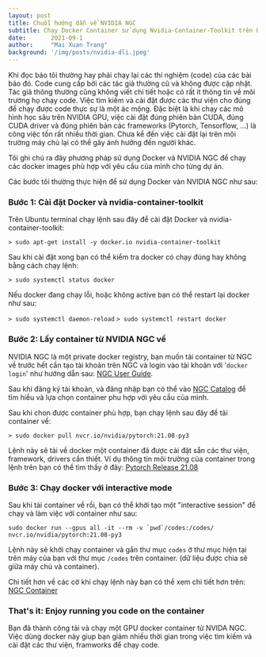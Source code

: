 ```yaml
---
layout: post
title: Chuỗi hướng dẫn về NVIDIA NGC
subtitle: Chạy Docker Container sử dụng Nvidia-Container-Toolkit trên Ubuntu
date:       2021-09-1
author:     "Mai Xuan Trang"
background: '/img/posts/nvidia-dli.jpeg'
---
```


Khi đọc báo tôi thường hay phải chạy lại các thí nghiệm (code) của các bài báo đó. Code cung cấp bởi các tác giả thường cũ và không được cập nhật. Tác giả thông thường cũng không viết chi tiết hoặc có rất it thông tin về môi trường họ chạy code. Việc tìm kiếm và cài đặt được các thư viện cho đúng để chạy được code thực sự là một ác mộng. Đặc biệt là khi chạy các mô hình học sâu trên NVIDIA GPU, việc cài đặt đúng phiên bản CUDA, đúng CUDA driver và đúng phiên bản các frameworks (Pytorch, Tensorflow, ...) là công việc tốn rất nhiều thời gian. Chưa kể đến việc cài đặt lại trên môi trường máy chủ lại có thể gây ảnh hưởng đến người khác.

Tôi ghi chú ra đây phương pháp sử dụng Docker và NVIDIA NGC để chạy các docker images phù hợp với yêu cầu của mình cho từng dự án.

Các bước tôi thường thực hiện để sử dụng Docker vàn NVIDIA NGC như sau:

### Bước 1: Cài đặt Docker và nvidia-container-toolkit

Trên Ubuntu terminal chạy lệnh sau đây để cài đặt Docker và nvidia-container-toolkit:

```> sudo apt-get install -y docker.io nvidia-container-toolkit```

Sau khi cài đặt xong bạn có thể kiểm tra docker có chạy đúng hay không bằng cách chạy lệnh:

```> sudo systemctl status docker```

Nếu docker đang chạy lỗi, hoặc không active bạn có thể restart lại docker như sau:

`> sudo systemctl daemon-reload`
`> sudo systemctl restart docker`

### Bước 2: Lấy container từ NVIDIA NGC về

NVIDIA NGC là một private docker registry, bạn muốn tải container từ NGC về trước hết cần tạo tài khoản trên NGC và login vào tài khoản với '`docker login`' như hướng dẫn sau: [NGC User Guide](https://docs.nvidia.com/dgx/ngc-registry-for-dgx-user-guide/index.html).

Sau khi đăng ký tài khoản, và đăng nhập bạn có thể vào [NGC Catalog](https://ngc.nvidia.com/catalog) để tìm hiểu và lựa chọn container phu hợp với yêu cầu của mình.

Sau khi chon được container phù hợp, bạn chạy lệnh sau đây để tải container về:

`> sudo docker pull nvcr.io/nvidia/pytorch:21.08-py3`

Lệnh này sẽ tải về docker một container đã được cài đặt sẵn các thư viện, framework, drivers cần thiết. Ví dụ thông tin môi trường của container trong lệnh trên bạn có thể tìm thấy ở đây: [Pytorch Release 21.08](https://docs.nvidia.com/deeplearning/frameworks/pytorch-release-notes/rel_21-08.html#rel_21-08)

### Bước 3: Chạy docker với interactive mode

Sau khi tải container về rồi, bạn có thể khởi tạo một "interactive session" để chạy và làm việc với container như sau:

```sudo docker run --gpus all -it --rm -v `pwd`/codes:/codes/ nvcr.io/nvidia/pytorch:21.08-py3```

Lệnh này sẽ khởi chạy container và gắn thư mục `codes` ở thư mục hiện tại trên máy của bạn với thư mục `/codes` trên container. (dữ liệu được chia sẽ giữa máy chủ và container).

Chi tiết hơn về các cờ khi chạy lệnh này bạn có thể xem chi tiết hơn trên: [NGC Container](https://ngc.nvidia.com/catalog/containers/nvidia:pytorch)

### That's it: Enjoy running you code on the container

Bạn đã thành công tải và chạy một GPU docker container từ NVIDA NGC. Việc dùng docker này giup bạn giảm nhiều thời gian trong việc tìm kiếm và cài đặt các thư viện, framworks để chạy code.

